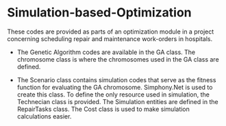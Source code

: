 # Simulation-based-Optimization
These codes are provided as parts of an optimization module in a project concerning scheduling repair and maintenance work-orders in hospitals.



* The Genetic Algorithm codes are available in the GA class.
     The chromosome class is where the chromosomes used in the GA class are defined.
    
 
* The Scenario class contains simulation codes that serve as the fitness function for evaluating the GA chromosome. Simphony.Net is used to create this class.
     To define the only resource used in simulation, the Technecian class is provided.
     The Simulation entities are defined in the RepairTasks class.
     The Cost class is used to make simulation calculations easier.
